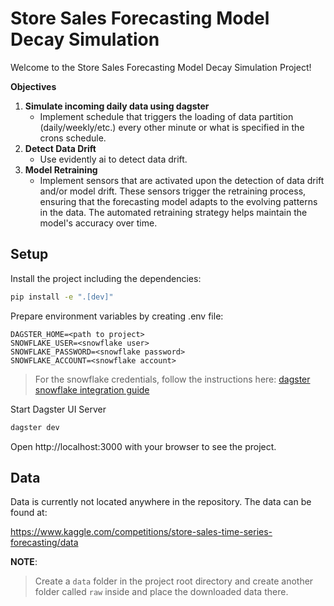 # Store Sales Forecasting Model Decay Simulation

Welcome to the Store Sales Forecasting Model Decay Simulation Project! 

**Objectives**
1. **Simulate incoming daily data using dagster**
    - Implement schedule that triggers the loading of data partition (daily/weekly/etc.) every other minute or what is specified in the crons schedule.
2. **Detect Data Drift**
    - Use evidently ai to detect data drift.
3. **Model Retraining**
    - Implement sensors that are activated upon the detection of data drift and/or model drift. These sensors trigger the retraining process, ensuring that the forecasting model adapts to the evolving patterns in the data. The automated retraining strategy helps maintain the model's accuracy over time.


## Setup

Install the project including the dependencies:
```bash
pip install -e ".[dev]"
```

Prepare environment variables by creating .env file:
```env
DAGSTER_HOME=<path to project>
SNOWFLAKE_USER=<snowflake user>
SNOWFLAKE_PASSWORD=<snowflake password>
SNOWFLAKE_ACCOUNT=<snowflake account>
```
> For the snowflake credentials, follow the instructions here: [dagster snowflake integration guide](https://docs.dagster.io/integrations/snowflake/using-snowflake-with-dagster)

Start Dagster UI Server
```bash
dagster dev
```
Open http://localhost:3000 with your browser to see the project.


## Data
Data is currently not located anywhere in the repository. The data can be found at:

https://www.kaggle.com/competitions/store-sales-time-series-forecasting/data

**NOTE**:
>Create a `data` folder in the project root directory and create another folder called `raw` inside and place the downloaded data there.